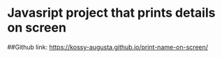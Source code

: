 # Javasript project that prints details on screen

##Github link: https://kossy-augusta.github.io/print-name-on-screen/
